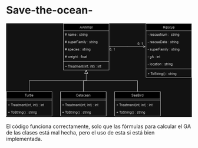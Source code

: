 # Save-the-ocean-
![Texto alternativo](SaveTheOcean.png)

El código funciona correctamente, solo que las fórmulas para calcular el GA de las clases está mal hecha, pero el uso de esta si está bien implementada.
